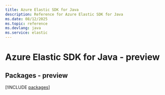 ```yaml
---
title: Azure Elastic SDK for Java
description: Reference for Azure Elastic SDK for Java
ms.date: 08/12/2025
ms.topic: reference
ms.devlang: java
ms.service: elastic
---
```

# Azure Elastic SDK for Java - preview
## Packages - preview
[!INCLUDE [packages](elastic-index.md)]